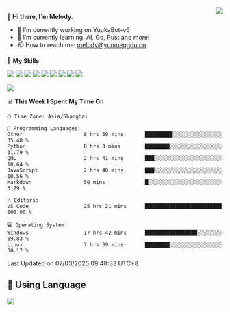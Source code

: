 <a href="#">
  <img align="right" src="https://github-readme-stats.vercel.app/api?username=melodyyuuka&count_private=true&show_icons=true" />
</a>

**👋 Hi there, I`m Melody.**

- 🔭 I’m currently working on YuukaBot-v6
- 🌱 I’m currently learning: AI, Go, Rust and more!
- 📫 How to reach me: melody@yunmengdu.cn

🌟 **My Skills** 

![](https://img.shields.io/badge/-Python-3e74a2?style=flat-square&logo=Python&logoColor=fff)
![](https://img.shields.io/badge/-Java-007396?style=flat-square&logo=OpenJDK&logoColor=fff)
![](https://img.shields.io/badge/-Node.js-339933?style=flat-square&logo=Node.js&logoColor=fff)
![](https://img.shields.io/badge/-Git-f05032?style=flat-square&logo=git&logoColor=fff)
![](https://img.shields.io/badge/-PostgreSQL-4169e1?style=flat-square&logo=PostgreSQL&logoColor=fff)
![](https://img.shields.io/badge/-Rust-000000?style=flat-square&logo=rust&logoColor=fff)
![](https://img.shields.io/badge/-VSCode-007acc?style=flat-square&logo=Visual-Studio-Code&logoColor=fff)
![](https://img.shields.io/badge/-FastAPI-009688?style=flat-square&logo=FastAPI&logoColor=fff)
![](https://img.shields.io/badge/-Linux-000000?style=flat-square&logo=Linux&logoColor=fff)


![](https://wakatime.com/badge/user/fa6dc0e2-47c5-4d2d-ae45-69fec6f2122c.svg)

<!--START_SECTION:waka-->
📊 **This Week I Spent My Time On** 

```text
🕑︎ Time Zone: Asia/Shanghai

💬 Programming Languages: 
Other                    8 hrs 59 mins       █████████░░░░░░░░░░░░░░░░   35.48 % 
Python                   8 hrs 3 mins        ████████░░░░░░░░░░░░░░░░░   31.79 % 
QML                      2 hrs 41 mins       ███░░░░░░░░░░░░░░░░░░░░░░   10.64 % 
JavaScript               2 hrs 40 mins       ███░░░░░░░░░░░░░░░░░░░░░░   10.56 % 
Markdown                 50 mins             █░░░░░░░░░░░░░░░░░░░░░░░░    3.29 % 

🔥 Editors: 
VS Code                  25 hrs 21 mins      █████████████████████████   100.00 % 

💻 Operating System: 
Windows                  17 hrs 42 mins      █████████████████░░░░░░░░   69.83 % 
Linux                    7 hrs 39 mins       ████████░░░░░░░░░░░░░░░░░   30.17 % 
```


 Last Updated on 07/03/2025 09:48:33 UTC+8
<!--END_SECTION:waka-->

## 🥰 **Using Language**

![](https://github-readme-stats.vercel.app/api/wakatime?username=MelodyYuyuko&layout=compact&hide_border=true)

